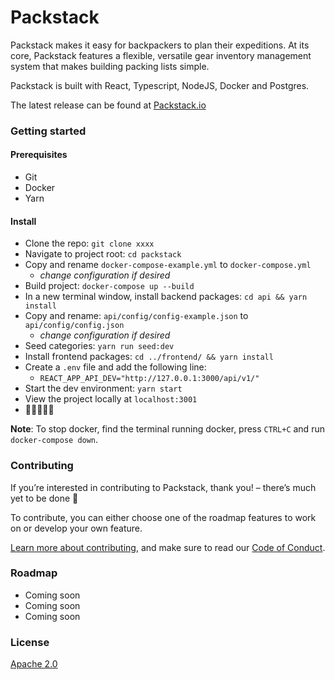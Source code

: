 # Packstack

Packstack makes it easy for backpackers to plan their expeditions. At its core, Packstack features a flexible, versatile gear inventory management system that makes building packing lists simple.

Packstack is built with React, Typescript, NodeJS, Docker and Postgres.

The latest release can be found at [Packstack.io](https://packstack.io)

### Getting started

#### Prerequisites
* Git
* Docker
* Yarn

#### Install
* Clone the repo: `git clone xxxx`
* Navigate to project root: `cd packstack`
* Copy and rename `docker-compose-example.yml` to `docker-compose.yml`
    * _change configuration if desired_
* Build project: `docker-compose up --build`
* In a new terminal window, install backend packages: `cd api && yarn install`
* Copy and rename: `api/config/config-example.json` to `api/config/config.json`
    * _change configuration if desired_
* Seed categories: `yarn run seed:dev`
* Install frontend packages: `cd ../frontend/ && yarn install`
* Create a `.env` file and add the following line:
    * `REACT_APP_API_DEV="http://127.0.0.1:3000/api/v1/"`
* Start the dev environment: `yarn start`
* View the project locally at `localhost:3001`
* 🎉🙌🤘🙌🎉

__Note__: To stop docker, find the terminal running docker, press `CTRL+C` and run `docker-compose down`.

### Contributing
If you’re interested in contributing to Packstack, thank you! – there’s much yet to be done 🙂

To contribute, you can either choose one of the roadmap features to work on or develop your own feature.

[Learn more about contributing](CONTRIBUTING.md), and make sure to read our [Code of Conduct](CODE_OF_CONDUCT.md).

### Roadmap
* Coming soon
* Coming soon
* Coming soon

### License
[Apache 2.0](LICENSE.txt)
